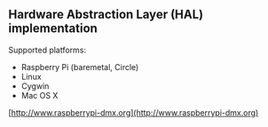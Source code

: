 ## Hardware Abstraction Layer (HAL) implementation ##

Supported platforms:

- Raspberry Pi (baremetal, Circle)
- Linux
- Cygwin
- Mac OS X

[http://www.raspberrypi-dmx.org](http://www.raspberrypi-dmx.org)


